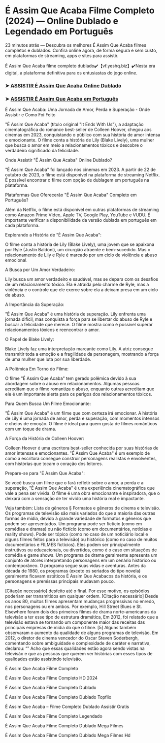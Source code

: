 # É Assim Que Acaba Filme Completo (2024) — Online Dublado e Legendado em Português

23 minutos atrás — Descubra os melhores É Assim Que Acaba filmes completos e dublados. Confira online agora, de forma segura e sem custo, em plataformas de streaming, apps e sites para assistir.

É Assim Que Acaba filme completo dublado✔️【vf.yeshq.biz】✔️Nesta era digital, a plataforma definitiva para os entusiastas do jogo online.


### ➤ [ASSISTIR É Assim Que Acaba Online Dublado](https://vf.yeshq.biz/pt/movie/1079091)

### ➤ [ASSISTIR É Assim Que Acaba em Português](https://vf.yeshq.biz/pt/movie/1079091)

É Assim Que Acaba: Uma Jornada de Amor, Perda e Superação - Onde Assistir e Como Foi Feito

"É Assim Que Acaba" (título original "It Ends With Us"), a adaptação cinematográfica do romance best-seller de Colleen Hoover, chegou aos cinemas em 2023, conquistando o público com sua história de amor intensa e emocionante. O filme conta a história de Lily (Blake Lively), uma mulher que busca o amor em meio a relacionamentos tóxicos e descobre o verdadeiro significado da felicidade.

Onde Assistir "É Assim Que Acaba" Online Dublado?

"É Assim Que Acaba" foi lançado nos cinemas em 2023. A partir de 22 de outubro de 2023, o filme está disponível na plataforma de streaming Netflix. É possível encontrar o filme com opção de dublagem em português na plataforma.

Plataformas Que Oferecerão "É Assim Que Acaba" Completo em Português?

Além da Netflix, o filme está disponível em outras plataformas de streaming como Amazon Prime Video, Apple TV, Google Play, YouTube e VUDU. É importante verificar a disponibilidade da versão dublada em português em cada plataforma.

Explorando a História de "É Assim Que Acaba":

O filme conta a história de Lily (Blake Lively), uma jovem que se apaixona por Ryle (Justin Baldoni), um cirurgião atraente e bem-sucedido. Mas o relacionamento de Lily e Ryle é marcado por um ciclo de violência e abuso emocional.

A Busca por Um Amor Verdadeiro:

Lily busca um amor verdadeiro e saudável, mas se depara com os desafios de um relacionamento tóxico. Ela é atraída pelo charme de Ryle, mas a violência e o controle que ele exerce sobre ela a deixam presa em um ciclo de abuso.

A Importância da Superação:

"É Assim Que Acaba" é uma história de superação. Lily enfrenta uma jornada difícil, mas conquista a força para se libertar do abuso de Ryle e buscar a felicidade que merece. O filme mostra como é possível superar relacionamentos tóxicos e reencontrar o amor.

O Papel de Blake Lively:

Blake Lively faz uma interpretação marcante como Lily. A atriz consegue transmitir toda a emoção e a fragilidade da personagem, mostrando a força de uma mulher que luta por sua liberdade.

A Polêmica Em Torno do Filme:

O filme "É Assim Que Acaba" tem gerado polêmica devido à sua abordagem sobre o abuso em relacionamentos. Algumas pessoas acreditam que o filme romantiza o abuso, enquanto outras acreditam que ele é um importante alerta para os perigos dos relacionamentos tóxicos.

Para Quem Busca Um Filme Emocionante:

"É Assim Que Acaba" é um filme que com certeza irá emocionar. A história de Lily é uma jornada de amor, perda e superação, com momentos intensos e cheios de emoção. O filme é ideal para quem gosta de filmes românticos com um toque de drama.

A Força da História de Colleen Hoover:

Colleen Hoover é uma escritora best-seller conhecida por suas histórias de amor intensas e emocionantes. "É Assim Que Acaba" é um exemplo de como a escritora consegue construir personagens realistas e envolventes, com histórias que tocam o coração dos leitores.

Prepare-se para "É Assim Que Acaba":

Se você busca um filme que o fará refletir sobre o amor, a perda e a superação, "É Assim Que Acaba" é uma experiência cinematográfica que vale a pena ser vivida. O filme é uma obra emocionante e inspiradora, que o deixará com a sensação de ter vivido uma história real e impactante.



Veja também: Lista de gêneros § Formatos e gêneros de cinema e televisão. Os programas de televisão são mais variados do que a maioria das outras formas de mídia, devido à grande variedade de formatos e gêneros que podem ser apresentados. Um programa pode ser fictício (como em comédias e dramas) ou não fictício (como em documentários, notícias e reality shows). Pode ser tópico (como no caso de um noticiário local e alguns filmes feitos para a televisão) ou histórico (como no caso de muitos documentários e FILMES fictícios). Eles podem ser principalmente instrutivos ou educacionais, ou divertidos, como é o caso em situações de comédia e game shows. Um programa de drama geralmente apresenta um conjunto de atores interpretando personagens em um cenário histórico ou contemporâneo. O programa segue suas vidas e aventuras. Antes da década de 1980, os programas (exceto os seriados do tipo novela) geralmente ficavam estáticos É Assim Que Acabacos da história, e os personagens e premissas principais mudavam pouco.

[Citação necessário] desfeito até o final. Por esse motivo, os episódios poderiam ser transmitidos em qualquer ordem. [Citação necessário] Desde os anos 80, muitos filmes apresentam mudanças progressivas no enredo, nos personagens ou em ambos. Por exemplo, Hill Street Blues e St. Elsewhere foram dois dos primeiros filmes de drama norte-americanos da televisão a ter esse tipo de estrutura dramática, Em 2012, foi relatado que a televisão estava se tornando um componente maior das receitas das principais empresas de mídia do que o filme. [5] Alguns também observaram o aumento da qualidade de alguns programas de televisão. Em 2012, o diretor de cinema vencedor do Oscar Steven Soderbergh, comentando sobre ambiguidade e complexidade de caráter e narrativa, declarou: “” Acho que essas qualidades estão agora sendo vistas na televisão e que as pessoas que querem ver histórias com esses tipos de qualidades estão assistindo televisão.

É Assim Que Acaba Filme Completo

É Assim Que Acaba Filme Completo HD 2024

É Assim Que Acaba Filme Completo Dublado

É Assim Que Acaba Filme Completo Dublado Topflix

É Assim Que Acaba – Filme Completo Dublado Assistir Gratis

É Assim Que Acaba Filme Completo Legendado

É Assim Que Acaba Filme Completo Dublado Mega Filmes

É Assim Que Acaba Filme Completo Dublado Mega Filmes Hd
